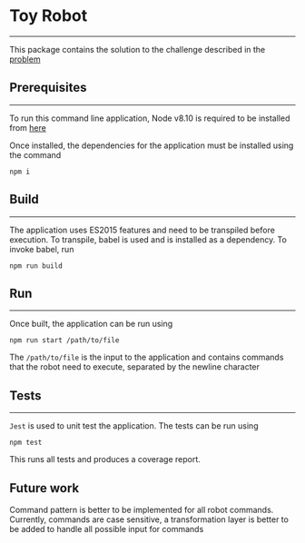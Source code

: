 # Toy Robot
-----
This package contains the solution to the challenge described in the [problem](PROBLEM.md)

## Prerequisites
----
To run this command line application, Node v8.10 is required to be installed from [here](https://nodejs.org/download/release/v8.10.0/)

Once installed, the dependencies for the application must be installed using the command
```
npm i
```

## Build
----
The application uses ES2015 features and need to be transpiled before execution. To transpile, babel is used and is installed as a dependency. To invoke babel, run
```
npm run build
```

## Run
----
Once built, the application can be run using
```
npm run start /path/to/file
```
The `/path/to/file` is the input to the application and contains commands that the robot need to execute,  separated by the newline character

## Tests
----
`Jest` is used to unit test the application. The tests can be run using
```
npm test
```
This runs all tests and produces a coverage report.

## Future work

Command pattern is better to be implemented for all robot commands.
Currently, commands are case sensitive, a transformation layer is better to be added to handle all possible input for commands